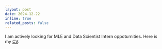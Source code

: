 ```yaml
---
layout: post
date: 2024-12-22
inline: true
related_posts: false
---
```


I am actively looking for MLE and Data Scientist Intern oppoturnities. Here is my [CV](https://yuhengli77.github.io/cv/).
